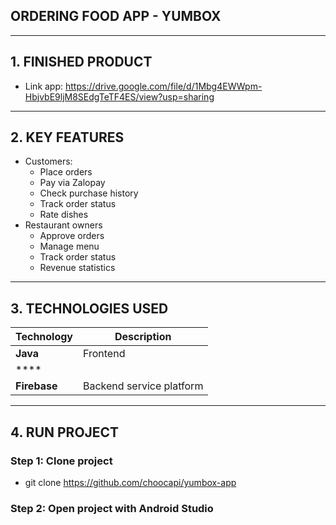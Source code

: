 ## ORDERING FOOD APP - YUMBOX

---

## 1. FINISHED PRODUCT
- Link app: https://drive.google.com/file/d/1Mbg4EWWpm-HbjvbE9ljM8SEdgTeTF4ES/view?usp=sharing

---

## 2. KEY FEATURES

- Customers:
  - Place orders
  - Pay via Zalopay
  - Check purchase history
  - Track order status
  - Rate dishes
- Restaurant owners
  - Approve orders
  - Manage menu
  - Track order status
  - Revenue statistics

---

## 3. TECHNOLOGIES USED

| Technology | Description |
|----------|-------|
| **Java** | Frontend |
| **** | |
| **Firebase** | Backend service platform |

---
## 4. RUN PROJECT

### Step 1: Clone project
- git clone https://github.com/choocapi/yumbox-app
### Step 2: Open project with Android Studio
